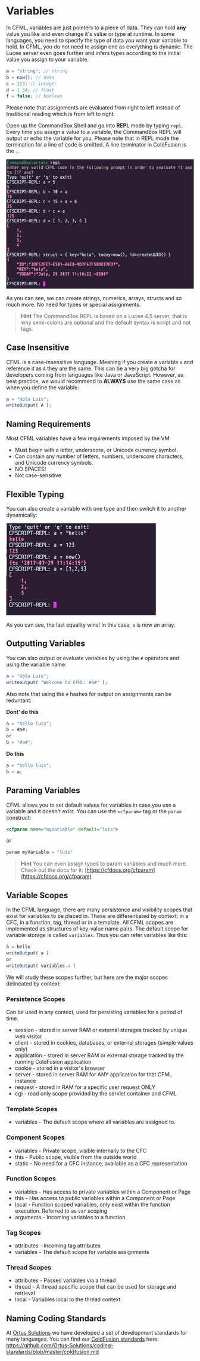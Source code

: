 # Variables

In CFML, variables are just pointers to a piece of data.  They can hold **any** value you like and even change it's value or type at runtime.  In some languages, you need to specify the type of data you want your variable to hold.  In CFML, you do not need to assign one as everything is dynamic.  The Lucee server even goes further and infers types according to the initial value you assign to your variable.

```js
a = "string"; // string
b = now(); // data
c = 123; // integer
d = 1.34; // float
f = false; // boolean
```

Please note that assignments are evaluated from right to left instead of traditional reading which is from left to right.

Open up the CommandBox Shell and go into **REPL** mode by typing `repl`.  Every time you assign a value to a variable, the CommandBox REPL will output or echo the variable for you. Please note that in REPL mode the termination for a line of code is omitted.  A line terminator in ColdFusion is the `;`.

![](/assets/variables.png)

As you can see, we can create strings, numerics, arrays, structs and so much more.  No need for types or special assignments.

> **Hint** The CommandBox REPL is based on a Lucee 4.5 server, that is why semi-colons are optional and the default syntax is script and not tags.

## Case Insensitive

CFML is a case-insensitive language.  Meaning if you create a variable `a` and reference it as `A` they are the same.  This can be a very big gotcha for developers coming from languages like Java or JavaScript.  However, as best practice, we would recommend to **ALWAYS** use the same case as when you define the variable:

```js
a = "Hola Luis";
writeOutput( A );
```

## Naming Requirements

Most CFML variables have a few requirements imposed by the VM

* Must begin with a letter, underscore, or Unicode currency symbol.
* Can contain any number of letters, numbers, underscore characters, and Unicode currency symbols.
* NO SPACES!
* Not case-sensitive


## Flexible Typing

You can also create a variable with one type and then switch it to another dynamically:

![](/assets/flexible-typing.png)

As you can see, the last equality wins! In this case, `a` is now an array.

## Outputting Variables

You can also output or evaluate variables by using the `#` operators and using the variable name:

```js
a = "Hola Luis";
writeoutput( "Welcome to CFML: #a#" );
```

Also note that using the `#` hashes for output on assignments can be reduntant:

**Dont' do this**
```js
a = "hello luis";
b = #a#;
or 
b = "#a#";
```

**Do this**
```js
a = "hello luis";
b = a;
```


## Paraming Variables

CFML allows you to set default values for variables in case you use a variable and it doesn't exist.  You can use the `<cfparam>` tag or the `param` construct:

```xml
<cfparam name="myVariable" default="luis">
```

or 

```js
param myVariable = "luis"
```

> **Hint** You can even assign types to param variables and much more. Check out the docs for it: [https://cfdocs.org/cfparam](https://cfdocs.org/cfparam)

## Variable Scopes

In the CFML language, there are many persistence and visibility scopes that exist for variables to be placed in.  These are differentiated by context: in a CFC, in a function, tag, thread or in a template.  All CFML scopes are implemented as structures of key-value name pairs. The default scope for variable storage is called `variables`.  Thus you can refer variables like this:

```js
a = hello
writeOutput( a )
or 
writeOutput( variables.a )
```

We will study these scopes further, but here are the major scopes delineated by context:

### Persistence Scopes

Can be used in any context, used for persisting variables for a period of time.

* session - stored in server RAM or external storages tracked by unique web visitor
* client - stored in cookies, databases, or external storages (simple values only)
* application - stored in server RAM or external storage tracked by the running ColdFusion application
* cookie - stored in a visitor's browser
* server - stored in server RAM for ANY application for that CFML instance
* request - stored in RAM for a specific user request ONLY
* cgi - read only scope provided by the servlet container and CFML

### Template Scopes

* variables - The default scope where all variables are assigned to.

### Component Scopes

* variables - Private scope, visible internally to the CFC
* this - Public scope, visible from the outside world
* static - No need for a CFC instance, available as a CFC representation

### Function Scopes
* variables - Has access to private variables within a Component or Page
* this - Has access to public variables within a Component or Page
* local - Function scoped variables, only exist within the function execution. Referred to as `var` scoping
* arguments - Incoming variables to a function

### Tag Scopes
* attributes - Incoming tag attributes
* variables - The default scope for variable assignments

### Thread Scopes
* attributes - Passed variables via a thread
* thread - A thread specific scope that can be used for storage and retrieval
* local - Variables local to the thread context

## Naming Coding Standards

At [Ortus Solutions](https://www.ortussolutions.com) we have developed a set of development standards for many languages. You can find our [ColdFusion standards](https://github.com/Ortus-Solutions/coding-standards/blob/master/coldfusion.md) here: https://github.com/Ortus-Solutions/coding-standards/blob/master/coldfusion.md






